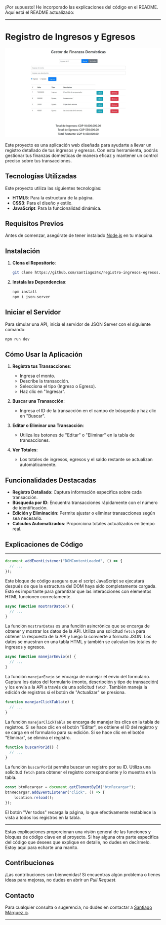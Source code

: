 ¡Por supuesto! He incorporado las explicaciones del código en el README. Aquí está el README actualizado:

---

# Registro de Ingresos y Egresos

![Registro de Ingresos y Egresos](Interfaz.JPG)

Este proyecto es una aplicación web diseñada para ayudarte a llevar un registro detallado de tus ingresos y egresos. Con esta herramienta, podrás gestionar tus finanzas domésticas de manera eficaz y mantener un control preciso sobre tus transacciones.

## Tecnologías Utilizadas

Este proyecto utiliza las siguientes tecnologías:

- **HTML5**: Para la estructura de la página.
- **CSS3**: Para el diseño y estilo.
- **JavaScript**: Para la funcionalidad dinámica.

## Requisitos Previos

Antes de comenzar, asegúrate de tener instalado [Node.js](https://nodejs.org) en tu máquina.

## Instalación

1. **Clona el Repositorio**:

    ```bash
    git clone https://github.com/santiago24x/registro-ingresos-egresos.git
    ```

2. **Instala las Dependencias**:

    ```bash
    npm install
    npm i json-server
    ```

## Iniciar el Servidor

Para simular una API, inicia el servidor de JSON Server con el siguiente comando:

```bash
npm run dev
```

## Cómo Usar la Aplicación

1. **Registra tus Transacciones**:

   - Ingresa el monto.
   - Describe la transacción.
   - Selecciona el tipo (Ingreso o Egreso).
   - Haz clic en "Ingresar".

2. **Buscar una Transacción**:

   - Ingresa el ID de la transacción en el campo de búsqueda y haz clic en "Buscar".

3. **Editar o Eliminar una Transacción**:

   - Utiliza los botones de "Editar" o "Eliminar" en la tabla de transacciones.

4. **Ver Totales**:

   - Los totales de ingresos, egresos y el saldo restante se actualizan automáticamente.

## Funcionalidades Destacadas

- **Registro Detallado**: Captura información específica sobre cada transacción.
- **Búsqueda por ID**: Encuentra transacciones rápidamente con el número de identificación.
- **Edición y Eliminación**: Permite ajustar o eliminar transacciones según sea necesario.
- **Cálculos Automatizados**: Proporciona totales actualizados en tiempo real.

## Explicaciones de Código


---

```javascript
document.addEventListener("DOMContentLoaded", () => {
  // ...
});
```

Este bloque de código asegura que el script JavaScript se ejecutará después de que la estructura del DOM haya sido completamente cargada. Esto es importante para garantizar que las interacciones con elementos HTML funcionen correctamente.

```javascript
async function mostrarDatos() {
  // ...
}
```

La función `mostrarDatos` es una función asincrónica que se encarga de obtener y mostrar los datos de la API. Utiliza una solicitud `fetch` para obtener la respuesta de la API y luego la convierte a formato JSON. Los datos se muestran en una tabla HTML y también se calculan los totales de ingresos y egresos.

```javascript
async function manejarEnvio(e) {
  // ...
}
```

La función `manejarEnvio` se encarga de manejar el envío del formulario. Captura los datos del formulario (monto, descripción y tipo de transacción) y los envía a la API a través de una solicitud `fetch`. También maneja la edición de registros si el botón de "Actualizar" se presiona.

```javascript
function manejarClickTabla(e) {
  // ...
}
```

La función `manejarClickTabla` se encarga de manejar los clics en la tabla de registros. Si se hace clic en el botón "Editar", se obtiene el ID del registro y se carga en el formulario para su edición. Si se hace clic en el botón "Eliminar", se elimina el registro.

```javascript
function buscarPorId() {
  // ...
}
```

La función `buscarPorId` permite buscar un registro por su ID. Utiliza una solicitud `fetch` para obtener el registro correspondiente y lo muestra en la tabla.

```javascript
const btnRecargar = document.getElementById("btnRecargar");
btnRecargar.addEventListener("click", () => {
    location.reload();
});
```

El botón "Ver todos" recarga la página, lo que efectivamente restablece la vista a todos los registros en la tabla.

---

Estas explicaciones proporcionan una visión general de las funciones y bloques de código clave en el proyecto. Si hay alguna otra parte específica del código que desees que explique en detalle, no dudes en decírmelo. Estoy aquí para echarte una manito.

## Contribuciones

¡Las contribuciones son bienvenidas! Si encuentras algún problema o tienes ideas para mejoras, no dudes en abrir un *Pull Request*.

## Contacto

Para cualquier consulta o sugerencia, no dudes en contactar a [Santiago Márquez ➲](santiagomarquez.it@gmail.com).

---